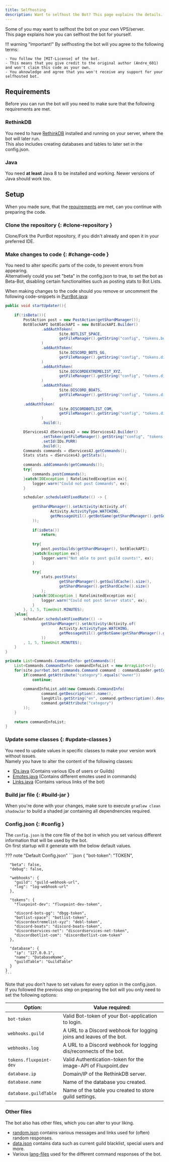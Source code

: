 ```yaml
---
title: Selfhosting
description: Want to selfhost the Bot? This page explains the details.
---
```


[PurrBot.java]: https://github.com/purrbot-site/PurrBot/blob/master/src/main/java/site/purrbot/bot/PurrBot.java
[MIT-License]: https://github.com/Andre601/PurrBot/blob/master/LICENSE

[RethinkDB]: https://rethinkdb.com

[IDs.java]: https://github.com/Andre601/PurrBot/blob/master/src/main/java/site/purrbot/bot/constants/IDs.java
[Emotes.java]: https://github.com/Andre601/PurrBot/blob/master/src/main/java/site/purrbot/bot/constants/Emotes.java
[Roles.java]: https://github.com/Andre601/PurrBot/blob/master/src/main/java/site/purrbot/bot/constants/Roles.java
[Links.java]: https://github.com/Andre601/PurrBot/blob/master/src/main/java/site/purrbot/bot/constants/Links.java

[random.json]: https://github.com/Andre601/PurrBot/blob/master/src/main/resources/random.json
[data.json]: https://github.com/Andre601/PurrBot/blob/master/src/main/resources/data.json
[lang-files]: https://github.com/Andre601/PurrBot/blob/master/src/main/resources/lang

Some of you may want to selfhost the bot on your own VPS/server.  
This page explains how you can selfhost the bot for yourself.

!!! warning "Important!"
    By selfhosting the bot will you agree to the following terms:
	
    - You follow the [MIT-License] of the bot.
    - This means that you give credit to the original author (Andre_601) and won't claim this code as your own.
    - You aknowledge and agree that you won't receive any support for your selfhosted bot.

## Requirements
Before you can run the bot will you need to make sure that the following requirements are met.

### RethinkDB
You need to have [RethinkDB] installed and running on your server, where the bot will later run.  
This also includes creating databases and tables to later set in the config.json.

### Java
You need **at least** Java 8 to be installed and working. Newer versions of Java should work too.

## Setup
When you made sure, that the [requirements](#requirements) are met, can you continue with preparing the code.

### Clone the repository {: #clone-repository }
Clone/Fork the PurrBot repository, if you didn't already and open it in your preferred IDE.

### Make changes to code {: #change-code }
You need to alter specific parts of the code, to prevent errors from appearing.  
Alternatively could you set "beta" in the config.json to true, to set the bot as Beta-Bot, disabling certain functionalities such as posting stats to Bot Lists.

When making changes to the code should you remove or uncomment the following code-snippets in [PurrBot.java]:

```java
public void startUpdater(){
    
    if(!isBeta()){
        PostAction post = new PostAction(getShardManager());
        BotBlockAPI botBlockAPI = new BotBlockAPI.Builder()
                .addAuthToken(
                        Site.BOTLIST_SPACE,
                        getFileManager().getString("config", "tokens.botlist-space")
                )
                .addAuthToken(
                        Site.DISCORD_BOTS_GG,
                        getFileManager().getString("config", "tokens.discord-bots-gg")
                )
                .addAuthToken(
                        Site.DISCORDEXTREMELIST_XYZ,
                        getFileManager().getString("config", "tokens.discordextremelist-xyz")
                )
                .addAuthToken(
                        Site.DISCORD_BOATS,
                        getFileManager().getString("config", "tokens.discord-boats")
                )
		.addAuthToken(
                        Site.DISCORDBOTLIST_COM,
                        getFileManager().getString("config", "tokens.discordbotlist-com")
                )
                .build();

        DServices4J dServices4J = new DServices4J.Builder()
                .setToken(getFileManager().getString("config", "tokens.discordservices-net"))
                .setId(IDs.PURR)
                .build();
        Commands commands = dServices4J.getCommands();
        Stats stats = dServices4J.getStats();
        
        commands.addCommands(getCommands());
        try{
            commands.postCommands();
        }catch(IOException | RatelimitedException ex){
            logger.warn("Could not post Commands", ex);
        }

        scheduler.scheduleAtFixedRate(() -> {
    
            getShardManager().setActivity(Activity.of(
                    Activity.ActivityType.WATCHING,
                    getMessageUtil().getBotGame(getShardManager().getGuildCache().size())
            ));
    
            if(isBeta())
                return;
    
            try{
                post.postGuilds(getShardManager(), botBlockAPI);
            }catch(Exception ex){
                logger.warn("Not able to post guild counts!", ex);
            }
            
            try{
                stats.postStats(
                        getShardManager().getGuildCache().size(),
                        getShardManager().getShardCache().size()
                );
            }catch(IOException | RatelimitedException ex){
                logger.warn("Could not post Server stats", ex);
            }
        }, 1, 5, TimeUnit.MINUTES);
    }else{
        scheduler.scheduleAtFixedRate(() -> 
                getShardManager().setActivity(Activity.of(
                        Activity.ActivityType.WATCHING,
                        getMessageUtil().getBotGame(getShardManager().getGuildCache().size())
                ))
        , 1, 5, TimeUnit.MINUTES);
    }
}

private List<Commands.CommandInfo> getCommands(){
    List<Commands.CommandInfo> commandInfoList = new ArrayList<>();
    for(site.purrbot.bot.commands.Command command : commandLoader.getCommands()){
        if(command.getAttribute("category").equals("owner"))
            continue;
        
        commandInfoList.add(new Commands.CommandInfo(
                command.getDescription().name(),
                langUtils.getString("en", command.getDescription().description()),
                command.getAttribute("category")
        ));
    }
    
    return commandInfoList;
}
```

### Update some classes {: #update-classes }
You need to update values in specific classes to make your version work without issues.  
Namely you have to alter the content of the following classes:

- [IDs.java] (Contains various IDs of users or Guilds)
- [Emotes.java] (Contains different emotes used in commands)
- [Links.java] (Contains various links of the bot)

### Build jar file {: #build-jar }
When you're done with your changes, make sure to execute `gradlew clean shadowJar` to build a shaded jar containing all dependnencies required.

### Config.json {: #config }
The `config.json` is the core file of the bot in which you set various different information that will be used by the bot.  
On first startup will it generate with the below default values.

??? note "Default Config.json"
    ```json
    {
      "bot-token": "TOKEN",
      
      "beta": false,
      "debug": false,
      
      "webhooks": {
        "guild": "guild-webhook-url",
        "log": "log-webhook-url"
      },
      
      "tokens": {
        "fluxpoint-dev": "fluxpoint-dev-token",
        
        "discord-bots-gg": "dbgg-token",
        "botlist-space": "botlist-token",
        "discordextremelist-xyz": "debl-token",
        "discord-boats": "discord-boats-token",
        "discordservices-net": "discordservices-net-token",
        "discordbotlist-com": "discordbotlist-com-token"
      },
      
      "database": {
        "ip": "127.0.0.1",
        "name": "DatabaseName",
        "guildTable": "GuildTable"
      }
    }
    ```

Note that you don't have to set values for every option in the config.json.  
If you followed the previous step on preparing the bot will you only need to set the following options:

| Option:                | Value required:                                                     |
| ---------------------- | ------------------------------------------------------------------- |
| `bot-token`            | Valid Bot-token of your Bot-application to login.                   |
| `webhooks.guild`       | A URL to a Discord webhook for logging joins and leaves of the bot. |
| `webhooks.log`         | A URL to a Discord webhook for logging dis/reconnects of the bot.   |
| `tokens.fluxpoint-dev` | Valid Authentication-token for the image-API of Fluxpoint.dev       |
| `database.ip`          | Domain/IP of the RethinkDB server.                                  |
| `database.name`        | Name of the database you created.                                   |
| `database.guildTable`  | Name of the table you created to store guild settings.              |

### Other files
The bot also has other files, which you can alter to your liking.

- [random.json] contains various messages and links used for (often) random responses.
- [data.json] contains data such as current guild blacklist, special users and more.
- Various [lang-files] used for the different command responses of the bot.
